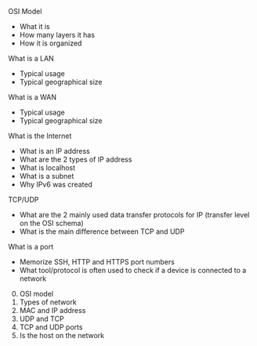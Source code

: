 OSI Model
- What it is
- How many layers it has
- How it is organized

What is a LAN
- Typical usage
- Typical geographical size

What is a WAN
- Typical usage
- Typical geographical size

What is the Internet
- What is an IP address
- What are the 2 types of IP address
- What is localhost
- What is a subnet
- Why IPv6 was created

TCP/UDP
- What are the 2 mainly used data transfer protocols for IP (transfer level on the OSI schema)
- What is the main difference between TCP and UDP

What is a port
- Memorize SSH, HTTP and HTTPS port numbers
- What tool/protocol is often used to check if a device is connected to a network

0. OSI model
1. Types of network
2. MAC and IP address
3. UDP and TCP
4. TCP and UDP ports
5. Is the host on the network
